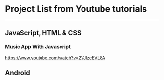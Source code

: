 # Project List from Youtube tutorials

---

## JavaScript, HTML & CSS

### Music App With Javascript

https://www.youtube.com/watch?v=2VJlzeEVL8A

## Android
